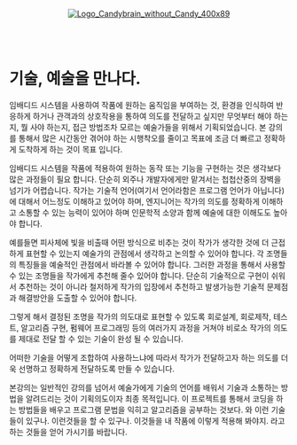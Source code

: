 <!-- CandyBrain Logo -->
<p align="center">
  <a href="https://candybrain.kr" target="_blank" rel="noopener noreferrer">
    <img src="https://github.com/user-attachments/assets/316ae087-3841-4d35-8a22-fa5a477d0991" alt="Logo_Candybrain_without_Candy_400x89">
  </a>
</p>
<br>
<br>


# 기술, 예술을 만나다.

임배디드 시스템을 사용하여 작품에 원하는 움직임을 부여하는 것, 환경을 인식하여 반응하게 하거나 관객과의 상호작용을 통하여 의도를 전달하고 싶지만 무엇부터 해야 하는지, 뭘 사야 하는지, 접근 방법조차 모르는 예술가들을 위해서 기획되었습니다. 본 강의를 통해서 많은 시간동안 겪어야 하는 시행착오를 줄이고 목표에 조금 더 빠르고 정확하게 도착하게 하는 것이 목표 입니다.



임배디드 시스템을 작품에 적용하여 원하는 동작 또는 기능을 구현하는 것은 생각보다 많은 과정들이 필요 합니다. 단순히 외주나 개발자에게만 맡겨서는 첩첩산중의 장벽을 넘기가 어렵습니다. 작가는 기술적 언어(여기서 언어라함은 프로그램 언어가 아닙니다)에 대해서 어느정도 이해하고 있어야 하며, 엔지니어는 작가의 의도를 정확하게 이해하고 소통할 수 있는 능력이 있어야 하며 인문학적 소양과 함께 예술에 대한 이해도도 높아야 합니다.



예를들면 피사체에 빛을 비출때 어떤 방식으로 비추는 것이 작가가 생각한 것에 더 근접하게 표현할 수 있는지 예술가의 관점에서 생각하고 논의할 수 있어야 합니다. 각 조명들의 특징들을 예술적인 관점에서 바라볼 수 있어야 합니다. 그러한 과정을 통해서 사용할 수 있는 조명들을 작가에게 추천해 줄수 있어야 합니다. 단순히 기술적으로 구현이 쉬워서 추천하는 것이 아니라 철저하게 작가의 입장에서 추천하고 발생가능한 기술적 문제점과 해결방안을 도출할 수 있어야 합니다. 





그렇게 해서 결정된 조명을 작가의 의도대로 표현할 수 있도록 회로설계, 회로제작, 테스트, 알고리즘 구현, 펌웨어 프로그래밍 등의 여러가지 과정을 거쳐야 비로소 작가의 의도를 제대로 전달 할 수 있는 기술이 완성 될 수 있습니다.



어떠한 기술을 어떻게 조합하여 사용하느냐에 따라서 작가가 전달하고자 하는 의도를 더욱 선명하고 정확하게 전달하도록 만들 수 있습니다. 



본강의는 일반적인 강의를 넘어서 예술가에게 기술의 언어를 배워서 기술과 소통하는 방법을 알려드리는 것이 기획의도이자 최종 목적입니다. 이 프로젝트를 통해서 코딩을 하는 방법들을 배우고 프로그램 문법을 익히고 알고리즘을 공부하는 것보다. 와 이런 기술들이 있구나. 이런것들을 할 수 있구나. 이것들을 내 작품에 이렇게 적용해 봐야지. 라고 하는 것들을 얻어 가시기를 바랍니다.
